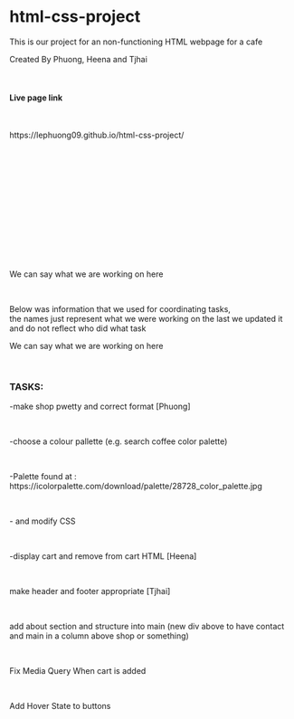 # html-css-project
<p>This is our project for an non-functioning HTML webpage for a cafe</p>
<p>Created By Phuong, Heena and Tjhai</p>
<br>
<h4>Live page link</h4></br>
<p>https://lephuong09.github.io/html-css-project/</p>
<br>

<br><br><br><br><br><br><br><br><br><br>
<p>We can say what we are working on here</p><br>
<p> Below was information that we used for coordinating tasks, <br> the names just represent what we were working on the last we updated it and do not reflect who did what task</p>

<p>We can say what we are working on here</p><br>
<h3>TASKS:</h3>
<p>-make shop pwetty and correct format [Phuong]  </p><br>
<p>-choose a colour pallette (e.g. search coffee color palette) </p><br>
<p>-Palette found at : https://icolorpalette.com/download/palette/28728_color_palette.jpg</p><br>
<p>- and modify CSS</p><br>
<p>-display cart and remove from cart HTML [Heena]</p><br> 
<p> make header and footer appropriate [Tjhai]</p><br>
<p> add about section and structure into main (new div above to have contact and main in a column above shop or something)</p><br>
<p>Fix Media Query When cart is added</p><br>
<p>Add Hover State to buttons</p><br>

